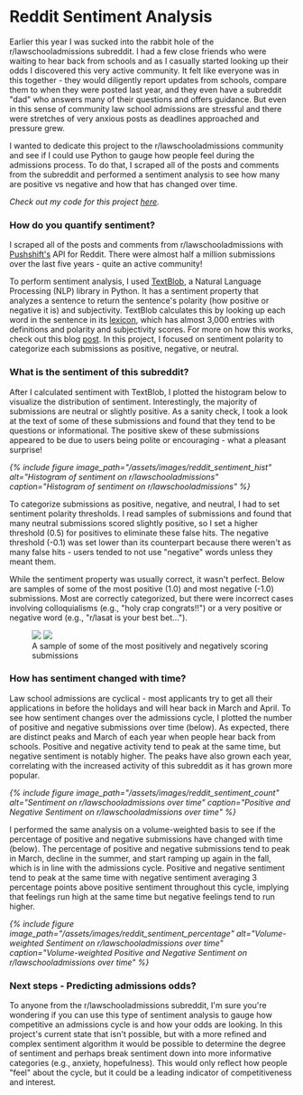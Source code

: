 # Reddit Sentiment Analysis

Earlier this year I was sucked into the rabbit hole of the r/lawschooladmissions subreddit. I had a few close friends who were waiting to hear back from schools and as I casually started looking up their odds I discovered this very active community. It felt like everyone was in this together - they would diligently report updates from schools, compare them to when they were posted last year, and they even have a subreddit "dad" who answers many of their questions and offers guidance. But even in this sense of community law school admissions are stressful and there were stretches of very anxious posts as deadlines approached and pressure grew.

I wanted to dedicate this project to the r/lawschooladmissions community and see if I could use Python to gauge how people feel during the admissions process. To do that, I scraped all of the posts and comments from the subreddit and performed a sentiment analysis to see how many are positive vs negative and how that has changed over time.

*Check out my code for this project [here](https://github.com/jenzhenky/reddit_sentiment_analysis).*

### How do you quantify sentiment? 

I scraped all of the posts and comments from r/lawschooladmissions with [Pushshift's](https://pushshift.io/) API for Reddit. There were almost half a million submissions over the last five years - quite an active community! 

To perform sentiment analysis, I used [TextBlob](https://textblob.readthedocs.io/en/dev/), a Natural Language Processing (NLP) library in Python. It has a sentiment property that analyzes a sentence to return the sentence's polarity (how positive or negative it is) and subjectivity. TextBlob calculates this by looking up each word in the sentence in its [lexicon](https://github.com/sloria/TextBlob/blob/eb08c120d364e908646731d60b4e4c6c1712ff63/textblob/en/en-sentiment.xml), which has almost 3,000 entries with definitions and polarity and subjectivity scores. For more on how this works, check out this blog [post](https://planspace.org/20150607-textblob_sentiment/). In this project, I focused on sentiment polarity to categorize each submissions as positive, negative, or neutral. 

### What is the sentiment of this subreddit?

After I calculated sentiment with TextBlob, I plotted the histogram below to visualize the distribution of sentiment. Interestingly, the majority of submissions are neutral or slightly positive. As a sanity check, I took a look at the text of some of these submissions and found that they tend to be questions or informational. The positive skew of these submissions appeared to be due to users being polite or encouraging - what a pleasant surprise!

*{% include figure image_path="/assets/images/reddit_sentiment_hist" alt="Histogram of sentiment on r/lawschooladmissions" caption="Histogram of sentiment on r/lawschooladmissions" %}*

To categorize submissions as positive, negative, and neutral, I had to set sentiment polarity thresholds. I read samples of submissions and found that many neutral submissions scored slightly positive, so I set a higher threshold (0.5) for positives to eliminate these false hits. The negative threshold (-0.1) was set lower than its counterpart because there weren't as many false hits - users tended to not use "negative" words unless they meant them.

While the sentiment property was usually correct, it wasn't perfect. Below are samples of some of the most positive (1.0) and most negative (-1.0) submissions. Most are correctly categorized, but there were incorrect cases involving colloquialisms (e.g., "holy crap congrats!!") or a very positive or negative word (e.g., "r/lasat is your best bet…").

<figure class="half">
    <a href="/assets/images/reddit_top_positive.png"><img src="reddit_top_positive.png"></a>
    <a href="/assets/images/reddit_top_negative.png"><img src="reddit_top_negative.png"></a>
    <figcaption>A sample of some of the most positively and negatively scoring submissions</figcaption>
</figure>

### How has sentiment changed with time?

Law school admissions are cyclical - most applicants try to get all their applications in before the holidays and will hear back in March and April. To see how sentiment changes over the admissions cycle, I plotted the number of positive and negative submissions over time (below). As expected, there are distinct peaks and March of each year when people hear back from schools. Positive and negative activity tend to peak at the same time, but negative sentiment is notably higher. The peaks have also grown each year, correlating with the increased activity of this subreddit as it has grown more popular. 

*{% include figure image_path="/assets/images/reddit_sentiment_count" alt="Sentiment on r/lawschooladmissions over time" caption="Positive and Negative Sentiment on r/lawschooladmissions over time" %}*

I performed the same analysis on a volume-weighted basis to see if the percentage of positive and negative submissions have changed with time (below). The percentage of positive and negative submissions tend to peak in March, decline in the summer, and start ramping up again in the fall, which is in line with the admissions cycle. Positive and negative sentiment tend to peak at the same time with negative sentiment averaging 3 percentage points above positive sentiment throughout this cycle, implying that feelings run high at the same time but negative feelings tend to run higher.

*{% include figure image_path="/assets/images/reddit_sentiment_percentage" alt="Volume-weighted Sentiment on r/lawschooladmissions over time" caption="Volume-weighted Positive and Negative Sentiment on r/lawschooladmissions over time" %}*

### Next steps - Predicting admissions odds?

To anyone from the r/lawschooladmissions subreddit, I'm sure you're wondering if you can use this type of sentiment analysis to gauge how competitive an admissions cycle is and how your odds are looking. In this project's current state that isn't possible, but with a more refined and complex sentiment algorithm it would be possible to determine the degree of sentiment and perhaps break sentiment down into more informative categories (e.g., anxiety, hopefulness). This would only reflect how people "feel" about the cycle, but it could be a leading indicator of competitiveness and interest. 
